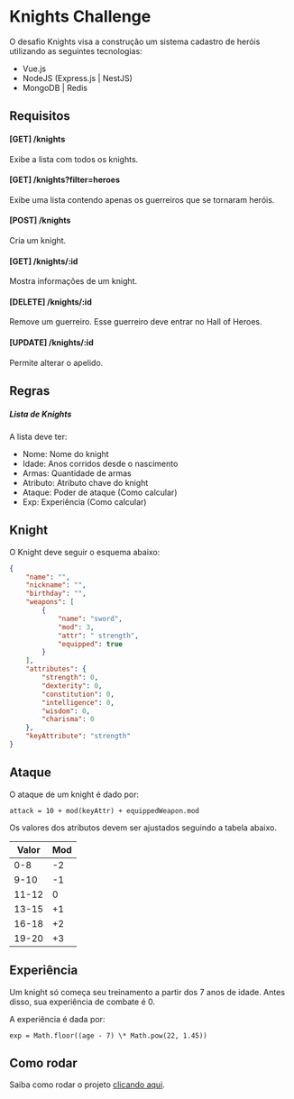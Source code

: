 # Knights Challenge

O desafio Knights visa a construção um sistema cadastro de heróis utilizando as
seguintes tecnologias:

- Vue.js
- NodeJS (Express.js | NestJS)
- MongoDB | Redis

## Requisitos

#### [GET] /knights

Exibe a lista com todos os knights.

#### [GET] /knights?filter=heroes

Exibe uma lista contendo apenas os guerreiros que se tornaram heróis.

#### [POST] /knights

Cria um knight.

#### [GET] /knights/:id

Mostra informações de um knight.

#### [DELETE] /knights/:id

Remove um guerreiro. Esse guerreiro deve entrar no Hall of Heroes.

#### [UPDATE] /knights/:id

Permite alterar o apelido.

## Regras

##### Lista de Knights

A lista deve ter:

- Nome: Nome do knight
- Idade: Anos corridos desde o nascimento
- Armas: Quantidade de armas
- Atributo: Atributo chave do knight
- Ataque: Poder de ataque (Como calcular)
- Exp: Experiência (Como calcular)

## Knight

O Knight deve seguir o esquema abaixo:

```json
{
	"name": "",
	"nickname": "",
	"birthday": "",
	"weapons": [
		{
			"name": "sword",
			"mod": 3,
			"attr": " strength",
			"equipped": true
		}
	],
	"attributes": {
		"strength": 0,
		"dexterity": 0,
		"constitution": 0,
		"intelligence": 0,
		"wisdom": 0,
		"charisma": 0
	},
	"keyAttribute": "strength"
}
```

## Ataque

O ataque de um knight é dado por:

```
attack = 10 + mod(keyAttr) + equippedWeapon.mod
```

Os valores dos atributos devem ser ajustados seguindo a tabela abaixo.

| Valor | Mod |
| ----- | --- |
| 0-8   | -2  |
| 9-10  | -1  |
| 11-12 | 0   |
| 13-15 | +1  |
| 16-18 | +2  |
| 19-20 | +3  |

## Experiência

Um knight só começa seu treinamento a partir dos 7 anos de idade. Antes disso, sua experiência de combate é 0.

A experiência é dada por:

```
exp = Math.floor((age - 7) \* Math.pow(22, 1.45))
```

## Como rodar

Saiba como rodar o projeto [clicando aqui](./README.md).
